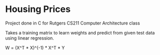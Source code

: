 # Housing Prices
Project done in C for Rutgers CS211 Computer Architecture class

Takes a training matrix to learn weights and predict from given test data using linear regression.

W = (X^T * X)^(-1) * X^T * Y
